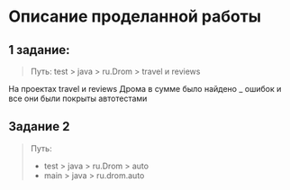 # Описание проделанной работы
## 1 задание:
> Путь: test > java > ru.Drom > travel и reviews

На проектах travel и reviews Дрома в сумме было
найдено _ ошибок и все они были покрыты автотестами

## Задание 2
> Путь: 
> + test > java > ru.Drom > auto
> + main > java > ru.drom.auto
